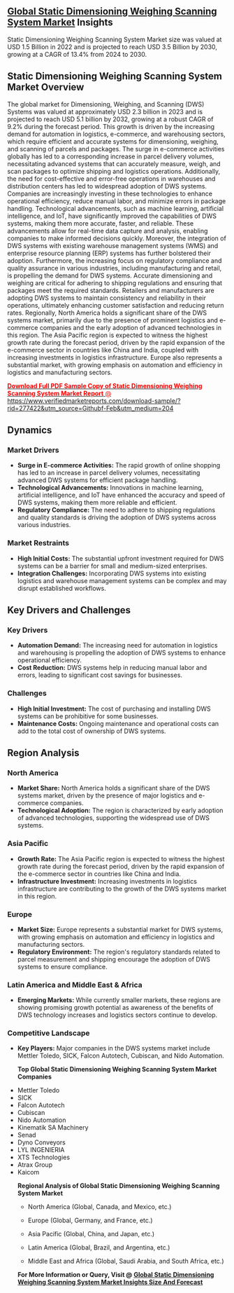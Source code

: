 <h2><a href="https://www.verifiedmarketreports.com/download-sample/?rid=277422&amp;utm_source=Githubf&amp;utm_medium=204" target="_blank">Global Static Dimensioning Weighing Scanning System Market</a> Insights</h2><p>Static Dimensioning Weighing Scanning System Market size was valued at USD 1.5 Billion in 2022 and is projected to reach USD 3.5 Billion by 2030, growing at a CAGR of 13.4% from 2024 to 2030.</p><p> <h2>Static Dimensioning Weighing Scanning System Market Overview</h2> <p>The global market for Dimensioning, Weighing, and Scanning (DWS) Systems was valued at approximately USD 2.3 billion in 2023 and is projected to reach USD 5.1 billion by 2032, growing at a robust CAGR of 9.2% during the forecast period. This growth is driven by the increasing demand for automation in logistics, e-commerce, and warehousing sectors, which require efficient and accurate systems for dimensioning, weighing, and scanning of parcels and packages. The surge in e-commerce activities globally has led to a corresponding increase in parcel delivery volumes, necessitating advanced systems that can accurately measure, weigh, and scan packages to optimize shipping and logistics operations. Additionally, the need for cost-effective and error-free operations in warehouses and distribution centers has led to widespread adoption of DWS systems. Companies are increasingly investing in these technologies to enhance operational efficiency, reduce manual labor, and minimize errors in package handling. Technological advancements, such as machine learning, artificial intelligence, and IoT, have significantly improved the capabilities of DWS systems, making them more accurate, faster, and reliable. These advancements allow for real-time data capture and analysis, enabling companies to make informed decisions quickly. Moreover, the integration of DWS systems with existing warehouse management systems (WMS) and enterprise resource planning (ERP) systems has further bolstered their adoption. Furthermore, the increasing focus on regulatory compliance and quality assurance in various industries, including manufacturing and retail, is propelling the demand for DWS systems. Accurate dimensioning and weighing are critical for adhering to shipping regulations and ensuring that packages meet the required standards. Retailers and manufacturers are adopting DWS systems to maintain consistency and reliability in their operations, ultimately enhancing customer satisfaction and reducing return rates. Regionally, North America holds a significant share of the DWS systems market, primarily due to the presence of prominent logistics and e-commerce companies and the early adoption of advanced technologies in this region. The Asia Pacific region is expected to witness the highest growth rate during the forecast period, driven by the rapid expansion of the e-commerce sector in countries like China and India, coupled with increasing investments in logistics infrastructure. Europe also represents a substantial market, with growing emphasis on automation and efficiency in logistics and manufacturing sectors.</p> <p><a href="#"><p><span class=""><span style="color: #ff0000;"><strong>Download Full PDF Sample Copy of Static Dimensioning Weighing Scanning System Market Report</strong> @ </span><a href="https://www.verifiedmarketreports.com/download-sample/?rid=277422&amp;utm_source=Githubf-Feb&amp;utm_medium=204" target="_blank">https://www.verifiedmarketreports.com/download-sample/?rid=277422&amp;utm_source=Githubf-Feb&amp;utm_medium=204</a></span></p></a></p> <h2>Dynamics</h2> <h3>Market Drivers</h3> <ul> <li><strong>Surge in E-commerce Activities:</strong> The rapid growth of online shopping has led to an increase in parcel delivery volumes, necessitating advanced DWS systems for efficient package handling. </li> <li><strong>Technological Advancements:</strong> Innovations in machine learning, artificial intelligence, and IoT have enhanced the accuracy and speed of DWS systems, making them more reliable and efficient. </li> <li><strong>Regulatory Compliance:</strong> The need to adhere to shipping regulations and quality standards is driving the adoption of DWS systems across various industries. </li> </ul> <h3>Market Restraints</h3> <ul> <li><strong>High Initial Costs:</strong> The substantial upfront investment required for DWS systems can be a barrier for small and medium-sized enterprises. </li> <li><strong>Integration Challenges:</strong> Incorporating DWS systems into existing logistics and warehouse management systems can be complex and may disrupt established workflows. </li> </ul> <h2>Key Drivers and Challenges</h2> <h3>Key Drivers</h3> <ul> <li><strong>Automation Demand:</strong> The increasing need for automation in logistics and warehousing is propelling the adoption of DWS systems to enhance operational efficiency. </li> <li><strong>Cost Reduction:</strong> DWS systems help in reducing manual labor and errors, leading to significant cost savings for businesses. </li> </ul> <h3>Challenges</h3> <ul> <li><strong>High Initial Investment:</strong> The cost of purchasing and installing DWS systems can be prohibitive for some businesses. </li> <li><strong>Maintenance Costs:</strong> Ongoing maintenance and operational costs can add to the total cost of ownership of DWS systems. </li> </ul> <h2>Region Analysis</h2> <h3>North America</h3> <ul> <li><strong>Market Share:</strong> North America holds a significant share of the DWS systems market, driven by the presence of major logistics and e-commerce companies. </li> <li><strong>Technological Adoption:</strong> The region is characterized by early adoption of advanced technologies, supporting the widespread use of DWS systems. </li> </ul> <h3>Asia Pacific</h3> <ul> <li><strong>Growth Rate:</strong> The Asia Pacific region is expected to witness the highest growth rate during the forecast period, driven by the rapid expansion of the e-commerce sector in countries like China and India. </li> <li><strong>Infrastructure Investment:</strong> Increasing investments in logistics infrastructure are contributing to the growth of the DWS systems market in this region. </li> </ul> <h3>Europe</h3> <ul> <li><strong>Market Size:</strong> Europe represents a substantial market for DWS systems, with growing emphasis on automation and efficiency in logistics and manufacturing sectors. </li> <li><strong>Regulatory Environment:</strong> The region's regulatory standards related to parcel measurement and shipping encourage the adoption of DWS systems to ensure compliance. </li> </ul> <h3>Latin America and Middle East & Africa</h3> <ul> <li><strong>Emerging Markets:</strong> While currently smaller markets, these regions are showing promising growth potential as awareness of the benefits of DWS technology increases and logistics sectors continue to develop. </li> </ul> <h3>Competitive Landscape</h3> <ul> <li><strong>Key Players:</strong> Major companies in the DWS systems market include Mettler Toledo, SICK, Falcon Autotech, Cubiscan, and Nido Automation.</p><p><strong>Top Global Static Dimensioning Weighing Scanning System Market Companies</strong></p><div data-test-id=""><p><li>Mettler Toledo</li><li> SICK</li><li> Falcon Autotech</li><li> Cubiscan</li><li> Nido Automation</li><li> Kinematik SA Machinery</li><li> Senad</li><li> Dyno Conveyors</li><li> LYL INGENIERIA</li><li> XTS Technologies</li><li> Atrax Group</li><li> Kaicom</li></p><div><strong>Regional Analysis of&nbsp;Global Static Dimensioning Weighing Scanning System Market</strong></div><ul><li dir="ltr"><p dir="ltr">North America&nbsp;(Global, Canada, and Mexico, etc.)</p></li><li dir="ltr"><p dir="ltr">Europe (Global, Germany, and France, etc.)</p></li><li dir="ltr"><p dir="ltr">Asia Pacific&nbsp;(Global, China, and Japan, etc.)</p></li><li dir="ltr"><p dir="ltr">Latin America&nbsp;(Global, Brazil, and Argentina, etc.)</p></li><li dir="ltr">Middle East and Africa&nbsp;(Global, Saudi Arabia, and South Africa, etc.)</li></ul><p><strong>For More Information or Query, Visit @&nbsp;</strong><strong><a href="https://www.verifiedmarketreports.com/product/static-dimensioning-weighing-scanning-system-market/?utm_source=Githubf&amp;utm_medium=204" target="_blank">Global Static Dimensioning Weighing Scanning System Market Insights Size And Forecast</a></strong></p></div>
